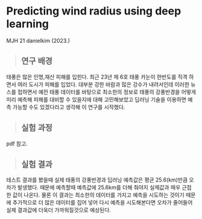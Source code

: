 # **Predicting wind radius using deep learning**
MJH 21 danielkim (2023.)


> ## 연구 배경
태풍은 많은 인명,재산 피해를 입힌다. 최근 23년 제 6호 태풍 카눈이  한반도를 직격 하면서 여러 도시가 피해를 입었다. 대부분 강한 바람과 많은 강수가 내려서인데 이러한 뉴스를 접하면서 예전 태풍 데이터를 바탕으로 최소한의 정보로 태풍의 강풍반경을 어떻게 미리 예측해 피해를 대비할 수 있을지에 대해 고민해보았고 딥러닝 기술을 이용하면 예측 가능할 수도 있겠다라고 생각해 이 연구를 시작했다.

> ## 실험 과정 
pdf 참고.

> ## 실험 결과 

테스트 결과를 봤을때 실제 태풍의 강풍반경과 딥러닝 예측값은 평균 25.6(km)만큼 오차가 발생했다. 때문에 예측할때 예측값에 25.6km를 더해 줘야지 실제값과 매우 근접한 값이 나온다. 물론 이 결과는 최소한의 데이터를 가지고 예측을 시도하는 것이기 때문에 추가적으로 더 많은 데이터를 집어 넣어 다시 예측을 시도해본다면 오차가 줄어들어 실제 결과값에 더욱더 가까워질것으로 예상된다.
